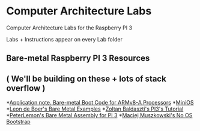 # Computer Architecture Labs
Computer Architecture Labs for the Raspberry PI 3

Labs + Instructions appear on every Lab folder

## Bare-metal Raspberry PI 3 Resources
## ( We'll be building on these + lots of stack overflow )
*[Application note. Bare-metal Boot Code for ARMv8-A Processors](http://infocenter.arm.com/help/topic/com.arm.doc.dai0527a/DAI0527A_baremetal_boot_code_for_ARMv8_A_processors.pdf)
*[MiniOS](https://github.com/rromanotero/minios)
*[Leon de Boer's Bare Metal Examples](https://github.com/LdB-ECM/Raspberry-Pi/)
*[Zoltan Baldaszti's PI3's Tutorial](https://github.com/bztsrc/raspi3-tutorial)
*[PeterLemon's Bare Metal Assembly  for PI 3](https://github.com/PeterLemon/RaspberryPi)
*[Maciej Muszkowski's No OS Bootstrap](https://github.com/mmuszkow/NoOsBootstrap/)
